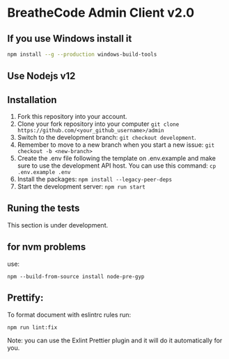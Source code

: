 # BreatheCode Admin Client v2.0

## If you use Windows install it

```bash
npm install --g --production windows-build-tools
```

## Use Nodejs v12

## Installation

1. Fork this repository into your account.
2. Clone your fork repository into your computer `git clone https://github.com/<your_github_username>/admin`
3. Switch to the development branch: `git checkout development`.
4. Remember to move to a new branch when you start a new issue: `git checkout -b <new-branch>`
5. Create the .env file following the template on .env.example and make sure to use the development API host. You can use this command: `cp .env.example .env`
6. Install the packages: `npm install --legacy-peer-deps`
7. Start the development server: `npm run start`

## Runing the tests

This section is under development.


## for nvm problems 
use:
```
npm --build-from-source install node-pre-gyp
```


## Prettify:

To format document with eslintrc rules run:
```bash
npm run lint:fix
```

Note: you can use the Exlint Prettier plugin and it will do it automatically for you.
